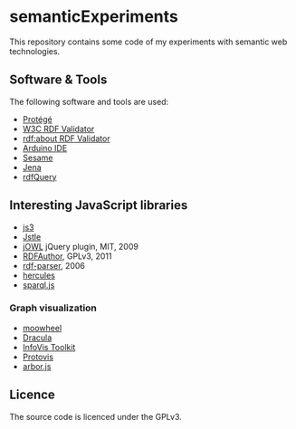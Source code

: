 # semanticExperiments

This repository contains some code of my experiments with semantic web technologies.

## Software & Tools

The following software and tools are used:

- [Protégé](http://protege.stanford.edu/)
- [W3C RDF Validator](http://www.w3.org/RDF/Validator/)
- [rdf:about RDF Validator](http://www.rdfabout.com/demo/validator/)
- [Arduino IDE](http://arduino.cc/en/Main/Software)
- [Sesame](http://www.openrdf.org/)
- [Jena](http://jena.sourceforge.net/)
- [rdfQuery](https://github.com/alohaeditor/rdfQuery)

## Interesting JavaScript libraries

- [js3](https://github.com/webr3/js3)
- [Jstle](https://github.com/dnewcome/jstle)
- [jOWL](https://code.google.com/p/jowl-plugin/) jQuery plugin, MIT, 2009
- [RDFAuthor](https://code.google.com/p/rdfauthor/), GPLv3, 2011
- [rdf-parser](http://www.jibbering.com/rdf-parser/), 2006
- [hercules](http://hercules.arielworks.net/)
- [sparql.js](http://xmlarmyknife.org/js/sparql.js)

### Graph visualization

- [moowheel](http://labs.unwieldy.net/moowheel/)
- [Dracula](http://www.graphdracula.net/)
- [InfoVis Toolkit](http://thejit.org/)
- [Protovis](http://vis.stanford.edu/protovis/)
- [arbor.js](http://arborjs.org/)
## Licence

The source code is licenced under the GPLv3.